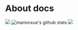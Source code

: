 # About docs
![](https://komarev.com/ghpvc/?username=shaofeil)
![marionxue's github stats](https://github-readme-stats.vercel.app/api?username=shaofeil&theme=radical)
![](https://hit.yhype.me/github/profile?user_id=44015822)
